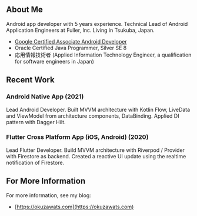 ## About Me

Android app developer with 5 years experience. Technical Lead of Android Application Engineers at Fuller, Inc. Living in Tsukuba, Japan.

- [Google Certified Associate Android Developer](https://www.credential.net/23abac18-fa90-4c07-91fc-23fed22391c0?key=91642f55a8d5ce14b85a29e0884729eb3a09a45d02d2f24fc8d7ebf1c6fed1cd)
- Oracle Certified Java Programmer, Silver SE 8
- 応用情報技術者 (Applied Information Technology Engineer, a qualification for software engineers in Japan)

## Recent Work

### Android Native App (2021)

Lead Android Developer. Built MVVM architecture with Kotlin Flow, LiveData and ViewModel from architecture components, DataBinding. Applied DI pattern with Dagger Hilt.

### Flutter Cross Platform App (iOS, Android) (2020)

Lead Flutter Developer. Build MVVM architecture with Riverpod / Provider with Firestore as backend. Created a reactive UI update using the realtime notification of Firestore.

## For More Information

For more information, see my blog:

- [https://okuzawats.com](https://okuzawats.com)
